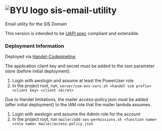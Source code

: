# ![BYU logo](https://www.hscripts.com/freeimages/logos/university-logos/byu/byu-logo-clipart-128.gif) sis-email-utility
Email utility for the SIS Domain

This version is intended to be [UAPI spec](https://github.com/byu-oit/UAPI-Specification/blob/master/University%20API%20Specification.md) compliant and extensible.

### Deployment Information

Deployed via [Handel-Codepipeline](https://handel-codepipeline.readthedocs.io/en/latest/).

The application client key and secret must be added to the ssm parameter store (before initial deployment).
1. Login with awslogin and assume at least the PowerUser role
2. In the project root, run, `server/ssm-env-vars.sh <handel ssm prefix> <client key> <client secret>`

Due to Handel limitations, the mailer access-policy.json must be added (after initial deployment) to the IAM role that the mailer lambda assumes.
1. Login with awslogin and assume the Admin role for the account
2. In the project root, run `mailer/add-ses-permissions.sh <function name> <role name> mailer/access-policy.json`
